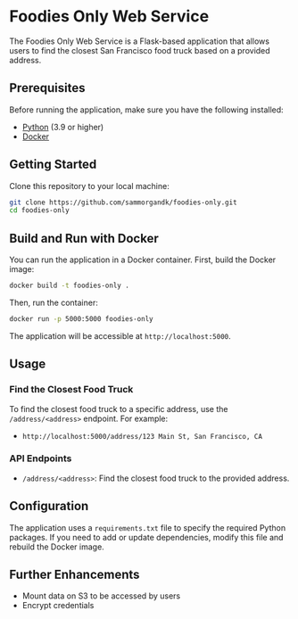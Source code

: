 # Foodies Only Web Service

The Foodies Only Web Service is a Flask-based application that allows users to find the closest San Francisco food truck based on a provided address.

## Prerequisites

Before running the application, make sure you have the following installed:

- [Python](https://www.python.org/downloads/) (3.9 or higher)
- [Docker](https://docs.docker.com/get-docker/)

## Getting Started

Clone this repository to your local machine:

```bash
git clone https://github.com/sammorgandk/foodies-only.git
cd foodies-only
```

## Build and Run with Docker

You can run the application in a Docker container. First, build the Docker image:

```bash
docker build -t foodies-only .
```

Then, run the container:

```bash
docker run -p 5000:5000 foodies-only
```

The application will be accessible at `http://localhost:5000`.

## Usage

### Find the Closest Food Truck

To find the closest food truck to a specific address, use the `/address/<address>` endpoint. For example:

- `http://localhost:5000/address/123 Main St, San Francisco, CA`

### API Endpoints

- `/address/<address>`: Find the closest food truck to the provided address.

## Configuration

The application uses a `requirements.txt` file to specify the required Python packages. If you need to add or update dependencies, modify this file and rebuild the Docker image.

## Further Enhancements

- Mount data on S3 to be accessed by users
- Encrypt credentials